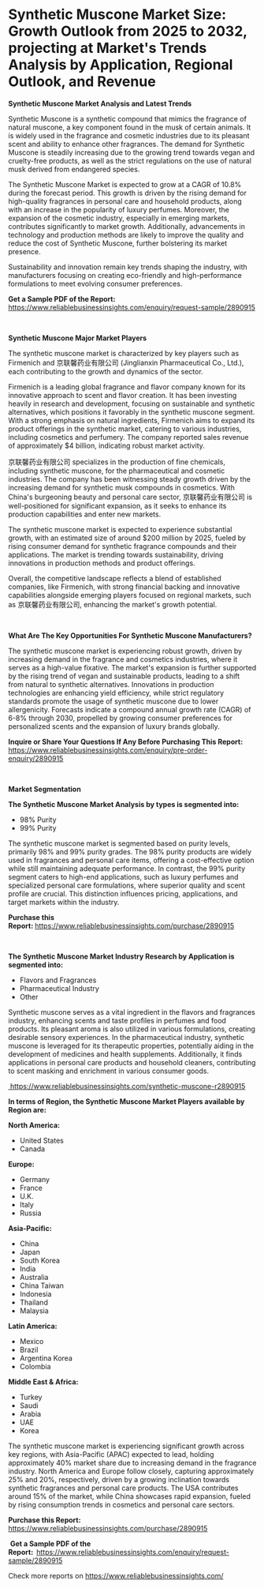 <p><h1>Synthetic Muscone Market Size: Growth Outlook from 2025 to 2032, projecting at Market's Trends Analysis by Application, Regional Outlook, and Revenue</h1></p><p><strong>Synthetic Muscone Market Analysis and Latest Trends</strong></p>
<p><p>Synthetic Muscone is a synthetic compound that mimics the fragrance of natural muscone, a key component found in the musk of certain animals. It is widely used in the fragrance and cosmetic industries due to its pleasant scent and ability to enhance other fragrances. The demand for Synthetic Muscone is steadily increasing due to the growing trend towards vegan and cruelty-free products, as well as the strict regulations on the use of natural musk derived from endangered species.</p><p>The Synthetic Muscone Market is expected to grow at a CAGR of 10.8% during the forecast period. This growth is driven by the rising demand for high-quality fragrances in personal care and household products, along with an increase in the popularity of luxury perfumes. Moreover, the expansion of the cosmetic industry, especially in emerging markets, contributes significantly to market growth. Additionally, advancements in technology and production methods are likely to improve the quality and reduce the cost of Synthetic Muscone, further bolstering its market presence. </p><p>Sustainability and innovation remain key trends shaping the industry, with manufacturers focusing on creating eco-friendly and high-performance formulations to meet evolving consumer preferences.</p></p>
<p><strong>Get a Sample PDF of the Report:&nbsp;</strong> <a href="https://www.reliablebusinessinsights.com/enquiry/request-sample/2890915?utm_campaign=2524&utm_medium=2&utm_source=Github&utm_content=ia&utm_term=14032025&utm_id=synthetic-muscone">https://www.reliablebusinessinsights.com/enquiry/request-sample/2890915</a></p>
<p>&nbsp;</p>
<p><strong>Synthetic Muscone Major Market Players</strong></p>
<p><p>The synthetic muscone market is characterized by key players such as Firmenich and 京联馨药业有限公司 (Jinglianxin Pharmaceutical Co., Ltd.), each contributing to the growth and dynamics of the sector. </p><p>Firmenich is a leading global fragrance and flavor company known for its innovative approach to scent and flavor creation. It has been investing heavily in research and development, focusing on sustainable and synthetic alternatives, which positions it favorably in the synthetic muscone segment. With a strong emphasis on natural ingredients, Firmenich aims to expand its product offerings in the synthetic market, catering to various industries, including cosmetics and perfumery. The company reported sales revenue of approximately $4 billion, indicating robust market activity.</p><p>京联馨药业有限公司 specializes in the production of fine chemicals, including synthetic muscone, for the pharmaceutical and cosmetic industries. The company has been witnessing steady growth driven by the increasing demand for synthetic musk compounds in cosmetics. With China's burgeoning beauty and personal care sector, 京联馨药业有限公司 is well-positioned for significant expansion, as it seeks to enhance its production capabilities and enter new markets.</p><p>The synthetic muscone market is expected to experience substantial growth, with an estimated size of around $200 million by 2025, fueled by rising consumer demand for synthetic fragrance compounds and their applications. The market is trending towards sustainability, driving innovations in production methods and product offerings.</p><p>Overall, the competitive landscape reflects a blend of established companies, like Firmenich, with strong financial backing and innovative capabilities alongside emerging players focused on regional markets, such as 京联馨药业有限公司, enhancing the market's growth potential.</p></p>
<p>&nbsp;</p>
<p><strong>What Are The Key Opportunities For Synthetic Muscone Manufacturers?</strong></p>
<p><p>The synthetic muscone market is experiencing robust growth, driven by increasing demand in the fragrance and cosmetics industries, where it serves as a high-value fixative. The market's expansion is further supported by the rising trend of vegan and sustainable products, leading to a shift from natural to synthetic alternatives. Innovations in production technologies are enhancing yield efficiency, while strict regulatory standards promote the usage of synthetic muscone due to lower allergenicity. Forecasts indicate a compound annual growth rate (CAGR) of 6-8% through 2030, propelled by growing consumer preferences for personalized scents and the expansion of luxury brands globally.</p></p>
<p><strong>Inquire or Share Your Questions If Any Before Purchasing This Report:</strong> <a href="https://www.reliablebusinessinsights.com/enquiry/pre-order-enquiry/2890915?utm_campaign=2524&utm_medium=2&utm_source=Github&utm_content=ia&utm_term=14032025&utm_id=synthetic-muscone">https://www.reliablebusinessinsights.com/enquiry/pre-order-enquiry/2890915</a></p>
<p>&nbsp;</p>
<p><strong>Market Segmentation</strong></p>
<p><strong>The Synthetic Muscone Market Analysis by types is segmented into:</strong></p>
<p><ul><li>98% Purity</li><li>99% Purity</li></ul></p>
<p><p>The synthetic muscone market is segmented based on purity levels, primarily 98% and 99% purity grades. The 98% purity products are widely used in fragrances and personal care items, offering a cost-effective option while still maintaining adequate performance. In contrast, the 99% purity segment caters to high-end applications, such as luxury perfumes and specialized personal care formulations, where superior quality and scent profile are crucial. This distinction influences pricing, applications, and target markets within the industry.</p></p>
<p><strong>Purchase this Report:&nbsp;</strong><a href="https://www.reliablebusinessinsights.com/purchase/2890915?utm_campaign=2524&utm_medium=2&utm_source=Github&utm_content=ia&utm_term=14032025&utm_id=synthetic-muscone">https://www.reliablebusinessinsights.com/purchase/2890915</a></p>
<p>&nbsp;</p>
<p><strong>The Synthetic Muscone Market Industry Research by Application is segmented into:</strong></p>
<p><ul><li>Flavors and Fragrances</li><li>Pharmaceutical Industry</li><li>Other</li></ul></p>
<p><p>Synthetic muscone serves as a vital ingredient in the flavors and fragrances industry, enhancing scents and taste profiles in perfumes and food products. Its pleasant aroma is also utilized in various formulations, creating desirable sensory experiences. In the pharmaceutical industry, synthetic muscone is leveraged for its therapeutic properties, potentially aiding in the development of medicines and health supplements. Additionally, it finds applications in personal care products and household cleaners, contributing to scent masking and enrichment in various consumer goods.</p></p>
<p><a href="https://www.reliablebusinessinsights.com/synthetic-muscone-r2890915?utm_campaign=2524&utm_medium=2&utm_source=Github&utm_content=ia&utm_term=14032025&utm_id=synthetic-muscone">&nbsp;https://www.reliablebusinessinsights.com/synthetic-muscone-r2890915</a></p>
<p><strong>In terms of Region, the Synthetic Muscone Market Players available by Region are:</strong></p>
<p>
    <p> <strong> North America: </strong>
        <ul>
            <li>United States</li>
            <li>Canada</li>
        </ul>
        </p> 
    <p> <strong> Europe: </strong>
        <ul>
            <li>Germany</li>
            <li>France</li>
            <li>U.K.</li>
            <li>Italy</li>
            <li>Russia</li>
        </ul>
        </p> 
    <p> <strong> Asia-Pacific: </strong>
        <ul>
            <li>China</li>
            <li>Japan</li>
            <li>South Korea</li>
            <li>India</li>
            <li>Australia</li>
            <li>China Taiwan</li>
            <li>Indonesia</li>
            <li>Thailand</li>
            <li>Malaysia</li>
        </ul>
        </p> 
    <p> <strong> Latin America: </strong>
        <ul>
            <li>Mexico</li>
            <li>Brazil</li>
            <li>Argentina Korea</li>
            <li>Colombia</li>
        </ul>
        </p> 
    <p> <strong> Middle East & Africa: </strong>
        <ul>
            <li>Turkey</li>
            <li>Saudi</li>
            <li>Arabia</li>
            <li>UAE</li>
            <li>Korea</li>
        </ul>
    </p>
    </p>
<p><p>The synthetic muscone market is experiencing significant growth across key regions, with Asia-Pacific (APAC) expected to lead, holding approximately 40% market share due to increasing demand in the fragrance industry. North America and Europe follow closely, capturing approximately 25% and 20%, respectively, driven by a growing inclination towards synthetic fragrances and personal care products. The USA contributes around 15% of the market, while China showcases rapid expansion, fueled by rising consumption trends in cosmetics and personal care sectors.</p></p>
<p><strong>Purchase this Report: </strong><a href="https://www.reliablebusinessinsights.com/purchase/2890915?utm_campaign=2524&utm_medium=2&utm_source=Github&utm_content=ia&utm_term=14032025&utm_id=synthetic-muscone">https://www.reliablebusinessinsights.com/purchase/2890915</a></p>
<p>&nbsp;<strong>Get a Sample PDF of the Report:&nbsp;&nbsp;</strong><a href="https://www.reliablebusinessinsights.com/enquiry/request-sample/2890915?utm_campaign=2524&utm_medium=2&utm_source=Github&utm_content=ia&utm_term=14032025&utm_id=synthetic-muscone">https://www.reliablebusinessinsights.com/enquiry/request-sample/2890915</a></p>
<p><strong></strong></p>
<p>Check more reports on <a href="https://www.reliablebusinessinsights.com/?utm_campaign=2524&utm_medium=2&utm_source=Github&utm_content=ia&utm_term=14032025&utm_id=synthetic-muscone">https://www.reliablebusinessinsights.com/</a></p>